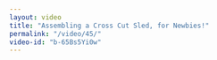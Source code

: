 ```yaml
---
layout: video
title: "Assembling a Cross Cut Sled, for Newbies!"
permalink: "/video/45/"
video-id: "b-65Bs5Yi0w"
---
```

